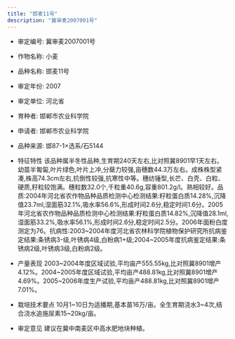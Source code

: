 ```yaml
---
title: "邯麦11号"
description: "冀审麦2007001号"
---
```

* 审定编号:  冀审麦2007001号

*  作物名称:  小麦

*  品种名称:  邯麦11号

*  审定年份:  2007

*  审定单位:  河北省

* 育种者:  邯郸市农业科学院

*  申请者:  邯郸市农业科学院

*  品种来源:  邯87-1×选系/石5144

*  特征特性
该品种属半冬性品种,生育期240天左右,比对照冀8901早1天左右。幼苗半匍匐,叶片绿色,叶片上冲,分蘖力较强,亩穗数44.3万左右。成株株型紧凑,株高74.3cm左右,抗倒性较强,抗寒性中等。穗纺锤型,长芒、白壳、白粒、硬质,籽粒较饱满。穗粒数32.0个,千粒重40.6g,容重801.2g/l。熟相较好。品质:2004年河北省农作物品种品质检测中心检测结果:籽粒蛋白质14.28%,沉降值23.7ml,湿面筋32.1%,吸水率56.6%,形成时间2.6分,稳定时间1.6分。2005年河北省农作物品种品质检测中心检测结果:籽粒蛋白质14.82%,沉降值28.1ml,湿面筋33.2%,吸水率56.1%,形成时间2.6分,稳定时间2.5分。2006年面粉白度测定为76。抗病性:2003~2004年度河北省农林科学院植物保护研究所抗病鉴定结果:条锈病3-级,叶锈病4级,白粉病1+级;2004~2005年度抗病鉴定结果:条锈病2级,叶锈病3级,白粉病2级。

*  产量表现
2003~2004年度区域试验,平均亩产555.55kg,比对照冀8901增产4.12%。2004~2005年度区域试验,平均亩产488.81kg,比对照冀8901增产4.69%。2005~2006年度生产试验,平均亩产488.81kg,比对照冀8901增产7.01%。

*  栽培技术要点
10月1~10日为适播期,基本苗16万/亩。全生育期浇水3~4次,结合浇水追施尿素15~20kg/亩。

*  审定意见
建议在冀中南麦区中高水肥地块种植。
